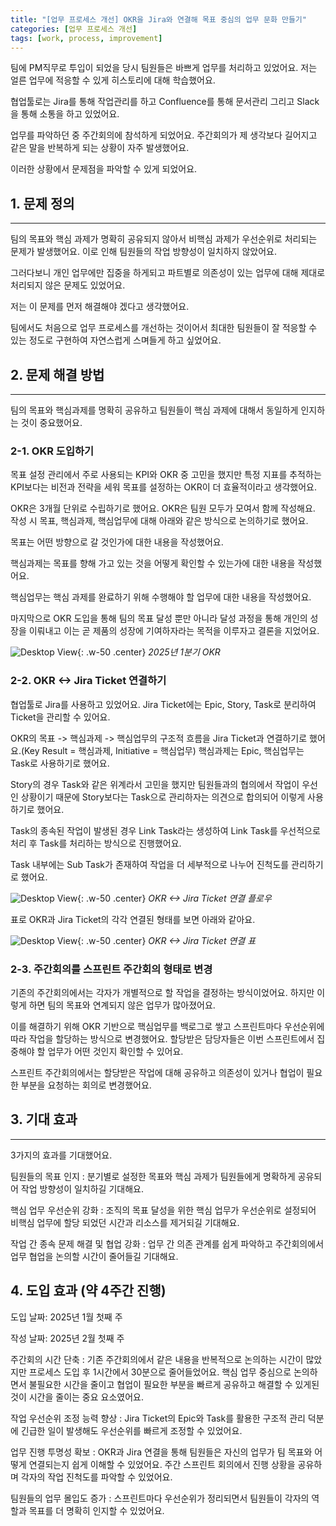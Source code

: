 ```yaml
---
title: "[업무 프로세스 개선] OKR을 Jira와 연결해 목표 중심의 업무 문화 만들기"
categories: [업무 프로세스 개선]
tags: [work, process, improvement]
---
```


팀에 PM직무로 투입이 되었을 당시 팀원들은 바쁘게 업무를 처리하고 있었어요. 저는 얼른 업무에 적응할 수 있게 히스토리에 대해 학습했어요.

협업툴로는 Jira를 통해 작업관리를 하고 Confluence를 통해 문서관리 그리고 Slack을 통해 소통을 하고 있었어요.

업무를 파악하던 중 주간회의에 참석하게 되었어요. 주간회의가 제 생각보다 길어지고 같은 말을 반복하게 되는 상황이 자주 발생했어요.

이러한 상황에서 문제점을 파악할 수 있게 되었어요.

## 1. 문제 정의
---
팀의 목표와 핵심 과제가 명확히 공유되지 않아서 비핵심 과제가 우선순위로 처리되는 문제가 발생했어요. 이로 인해 팀원들의 작업 방향성이 일치하지 않았어요.

그러다보니 개인 업무에만 집중을 하게되고 파트별로 의존성이 있는 업무에 대해 제대로 처리되지 않은 문제도 있었어요.

저는 이 문제를 먼저 해결해야 겠다고 생각했어요. 

팀에서도 처음으로 업무 프로세스를 개선하는 것이어서 최대한 팀원들이 잘 적응할 수 있는 정도로 구현하여 자연스럽게 스며들게 하고 싶었어요.

## 2. 문제 해결 방법
---
팀의 목표와 핵심과제를 명확히 공유하고 팀원들이 핵심 과제에 대해서 동일하게 인지하는 것이 중요했어요.

### 2-1. OKR 도입하기

목표 설정 관리에서 주로 사용되는 KPI와 OKR 중 고민을 했지만 특정 지표를 추적하는 KPI보다는 비전과 전략을 세워 목표를 설정하는 OKR이 더 효율적이라고 생각했어요.

OKR은 3개월 단위로 수립하기로 했어요. OKR은 팀원 모두가 모여서 함께 작성해요. 작성 시 목표, 핵심과제, 핵심업무에 대해 아래와 같은 방식으로 논의하기로 했어요.

목표는 어떤 방향으로 갈 것인가에 대한 내용을 작성했어요.

핵심과제는 목표를 향해 가고 있는 것을 어떻게 확인할 수 있는가에 대한 내용을 작성했어요.

핵심업무는 핵심 과제를 완료하기 위해 수행해야 할 업무에 대한 내용을 작성했어요.

마지막으로 OKR 도입을 통해 팀의 목표 달성 뿐만 아니라 달성 과정을 통해 개인의 성장을 이뤄내고 이는 곧 제품의 성장에 기여하자라는 목적을 이루자고 결론을 지었어요.

![Desktop View](/assets/img/posts/2024-11-24-work-process-improvement-1/2024-11-24-work-process-improvement-1-1.png){: .w-50 .center}
_2025년 1분기 OKR_

### 2-2. OKR <-> Jira Ticket 연결하기

협업툴로 Jira를 사용하고 있었어요. Jira Ticket에는 Epic, Story, Task로 분리하여 Ticket을 관리할 수 있어요.

OKR의 목표 -> 핵심과제 -> 핵심업무의 구조적 흐름을 Jira Ticket과 연결하기로 했어요.(Key Result = 핵심과제, Initiative = 핵심업무) 핵심과제는 Epic, 핵심업무는 Task로 사용하기로 했어요.

Story의 경우 Task와 같은 위계라서 고민을 했지만 팀원들과의 협의에서 작업이 우선인 상황이기 때문에 Story보다는 Task으로 관리하자는 의견으로 합의되어 이렇게 사용하기로 했어요.

Task의 종속된 작업이 발생된 경우 Link Task라는 생성하여 Link Task를 우선적으로 처리 후 Task를 처리하는 방식으로 진행했어요.

Task 내부에는 Sub Task가 존재하여 작업을 더 세부적으로 나누어 진척도를 관리하기로 했어요.

![Desktop View](/assets/img/posts/2024-11-24-work-process-improvement-1/2024-11-24-work-process-improvement-1-2.png){: .w-50 .center}
_OKR <-> Jira Ticket 연결 플로우_

표로 OKR과 Jira Ticket의 각각 연결된 형태를 보면 아래와 같아요.

![Desktop View](/assets/img/posts/2024-11-24-work-process-improvement-1/2024-11-24-work-process-improvement-1-3.png){: .w-50 .center}
_OKR <-> Jira Ticket 연결 표_

### 2-3. 주간회의를 스프린트 주간회의 형태로 변경

기존의 주간회의에서는 각자가 개별적으로 할 작업을 결정하는 방식이었어요. 하지만 이렇게 하면 팀의 목표와 연계되지 않은 업무가 많아졌어요.

이를 해결하기 위해 OKR 기반으로 핵심업무를 백로그로 쌓고 스프린트마다 우선순위에 따라 작업을 할당하는 방식으로 변경했어요. 할당받은 담당자들은 이번 스프린트에서 집중해야 할 업무가 어떤 것인지 확인할 수 있어요.

스프린트 주간회의에서는 할당받은 작업에 대해 공유하고 의존성이 있거나 협업이 필요한 부분을 요청하는 회의로 변경했어요.


## 3. 기대 효과
---
3가지의 효과를 기대했어요.

팀원들의 목표 인지
: 분기별로 설정한 목표와 핵심 과제가 팀원들에게 명확하게 공유되어 작업 방향성이 일치하길 기대해요.

핵심 업무 우선순위 강화
: 조직의 목표 달성을 위한 핵심 업무가 우선순위로 설정되어 비핵심 업무에 할당 되었던 시간과 리소스를 제거되길 기대해요.

작업 간 종속 문제 해결 및 협업 강화
: 업무 간 의존 관계를 쉽게 파악하고 주간회의에서 업무 협업을 논의할 시간이 줄어들길 기대해요.

## 4. 도입 효과 (약 4주간 진행)

도입 날짜: 2025년 1월 첫째 주

작성 날짜: 2025년 2월 첫째 주

주간회의 시간 단축
: 기존 주간회의에서 같은 내용을 반복적으로 논의하는 시간이 많았지만 프로세스 도입 후 1시간에서 30분으로 줄어들었어요. 핵심 업무 중심으로 논의하면서 불필요한 시간을 줄이고 협업이 필요한 부분을 빠르게 공유하고 해결할 수 있게된 것이 시간을 줄이는 중요 요소였어요.

작업 우선순위 조정 능력 향상
: Jira Ticket의 Epic와 Task를 활용한 구조적 관리 덕분에 긴급한 일이 발생해도 우선순위를 빠르게 조정할 수 있었어요.

업무 진행 투명성 확보
: OKR과 Jira 연결을 통해 팀원들은 자신의 업무가 팀 목표와 어떻게 연결되는지 쉽게 이해할 수 있었어요. 주간 스프린트 회의에서 진행 상황을 공유하며 각자의 작업 진척도를 파악할 수 있었어요.

팀원들의 업무 몰입도 증가
: 스프린트마다 우선순위가 정리되면서 팀원들이 각자의 역할과 목표를 더 명확히 인지할 수 있었어요.

